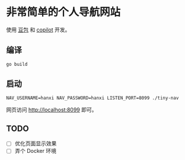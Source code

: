 # 非常简单的个人导航网站

使用 [豆包](https://www.doubao.com/) 和 [copilot](https://github.com/copilot) 开发。

## 编译

```
go build
```

## 启动

```
NAV_USERNAME=hanxi NAV_PASSWORD=hanxi LISTEN_PORT=8099 ./tiny-nav
```

网页访问 <http://localhost:8099> 即可。

## TODO

- [ ] 优化页面显示效果
- [ ] 弄个 Docker 环境
